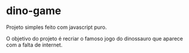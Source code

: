 # dino-game

Projeto simples feito com javascript puro.

O objetivo do projeto é recriar o famoso jogo do dinossauro que aparece com a falta de internet. 
